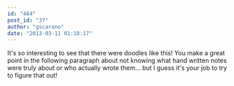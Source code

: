 ```yaml
---
id: "464"
post_id: "37"
author: "gscarano"
date: "2013-03-11 01:18:17"
---
```

It's so interesting to see that there were doodles like this! You make a great point in the following paragraph about not knowing what hand written notes were truly about or who actually wrote them... but I guess it's your job to try to figure that out!
